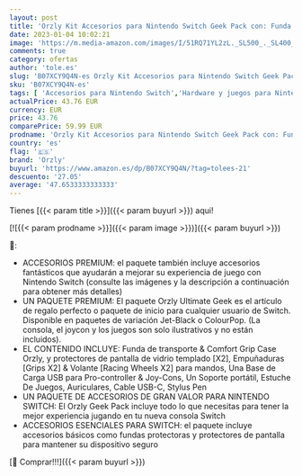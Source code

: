 ```yaml
---
layout: post
title: 'Orzly Kit Accesorios para Nintendo Switch Geek Pack con: Funda y Protector de Pantalla Switch  Empuñaduras & Volante para mandos JoyCon  Una Base de Carga USB y Un Soporte portátil  y más [ColorPop]'
date: 2023-01-04 10:02:21
image: 'https://m.media-amazon.com/images/I/51RQ71YL2zL._SL500_._SL400_.jpg'
comments: true
category: ofertas
author: 'tole.es'
slug: 'B07XCY9Q4N-es Orzly Kit Accesorios para Nintendo Switch Geek Pack con:...'
sku: 'B07XCY9Q4N-es'
tags: [ 'Accesorios para Nintendo Switch','Hardware y juegos para Nintendo Switch','Kits de accesorios para Nintendo Switch','Videojuegos','nintendo','orzly','🇪🇸', ]
actualPrice: 43.76 EUR
currency: EUR
price: 43.76
comparePrice: 59.99 EUR
prodname: 'Orzly Kit Accesorios para Nintendo Switch Geek Pack con: Funda y Protector de Pantalla Switch  Empuñaduras & Volante para mandos JoyCon  Una Base de Carga USB y Un Soporte portátil  y más [ColorPop]'
country: 'es'
flag: '🇪🇸'
brand: 'Orzly'
buyurl: 'https://www.amazon.es/dp/B07XCY9Q4N/?tag=tolees-21'
descuento: '27.05'
average: '47.6533333333333'
---
```


Tienes [{{< param title >}}]({{< param buyurl >}}) aqui!

[![{{< param prodname >}}]({{< param image >}})]({{< param buyurl >}})

🔎:

- ACCESORIOS PREMIUM: el paquete también incluye accesorios fantásticos que ayudarán a mejorar su experiencia de juego con Nintendo Switch (consulte las imágenes y la descripción a continuación para obtener más detalles)
- UN PAQUETE PREMIUM: El paquete Orzly Ultimate Geek es el artículo de regalo perfecto o paquete de inicio para cualquier usuario de Switch. Disponible en paquetes de variación Jet-Black o ColourPop. (La consola, el joycon y los juegos son solo ilustrativos y no están incluidos).
- EL CONTENIDO INCLUYE: Funda de transporte & Comfort Grip Case Orzly, y protectores de pantalla de vidrio templado [X2], Empuñaduras [Grips X2] & Volante [Racing Wheels X2] para mandos, Una Base de Carga USB para Pro-controller & Joy-Cons, Un Soporte portátil, Estuche De Juegos, Auriculares, Cable USB-C, Stylus Pen
- UN PAQUETE DE ACCESORIOS DE GRAN VALOR PARA NINTENDO SWITCH: El Orzly Geek Pack incluye todo lo que necesitas para tener la mejor experiencia jugando en tu nueva consola Switch
- ACCESORIOS ESENCIALES PARA SWITCH: el paquete incluye accesorios básicos como fundas protectoras y protectores de pantalla para mantener su dispositivo seguro

[🛒 Comprar!!!]({{< param buyurl >}})
